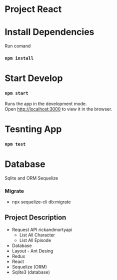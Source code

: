 # Project React

# Install Dependencies

Run comand

### `npm install`

# Start Develop

### `npm start`

Runs the app in the development mode.<br />
Open [http://localhost:3000](http://localhost:3000) to view it in the browser.

# Tesnting App

### `npm test`

# Database

Sqlite and ORM Sequelize

### Migrate

- npx sequelize-cli db:migrate

## Project Description

- Request API rickandmortyapi
    - List All Character
    - List All Episode
- Database
- Layout - Ant Desing
- Redux
- React
- Sequelize (ORM)
- Sqlite3 (database)
